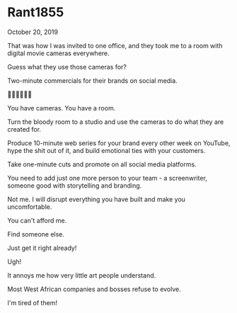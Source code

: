 # Rant1855


October 20, 2019

That was how I was invited to one office, and they took me to a room with digital movie cameras everywhere. 

Guess what they use those cameras for?

Two-minute commercials for their brands on social media.

🤦‍♀️🤦‍♀️🤦‍♀️

You have cameras. You have a room.

Turn the bloody room to a studio and use the  cameras to do what they are created for.

Produce 10-minute web series for your brand every other week on YouTube, hype the shit out of it, and build emotional ties with your customers. 

Take one-minute cuts and promote on all social  media platforms. 

You need to add just one more person to your team - a screenwriter, someone good with storytelling and branding. 

Not me. I will disrupt everything you have built and make you uncomfortable.

You can't afford me.

Find someone else. 

Just get it right already!

Ugh!

It annoys me how very little art people understand. 

Most West African companies and bosses refuse to evolve. 

I'm tired of them!